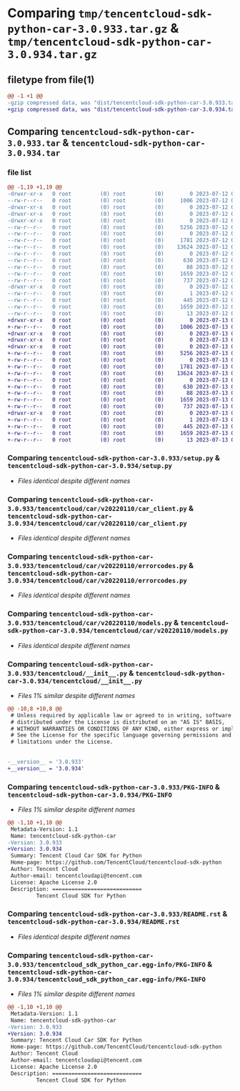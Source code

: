 # Comparing `tmp/tencentcloud-sdk-python-car-3.0.933.tar.gz` & `tmp/tencentcloud-sdk-python-car-3.0.934.tar.gz`

## filetype from file(1)

```diff
@@ -1 +1 @@
-gzip compressed data, was "dist/tencentcloud-sdk-python-car-3.0.933.tar", last modified: Wed Jul 12 00:21:14 2023, max compression
+gzip compressed data, was "dist/tencentcloud-sdk-python-car-3.0.934.tar", last modified: Thu Jul 13 00:16:50 2023, max compression
```

## Comparing `tencentcloud-sdk-python-car-3.0.933.tar` & `tencentcloud-sdk-python-car-3.0.934.tar`

### file list

```diff
@@ -1,19 +1,19 @@
-drwxr-xr-x   0 root         (0) root         (0)        0 2023-07-12 00:21:14.000000 tencentcloud-sdk-python-car-3.0.933/
--rw-r--r--   0 root         (0) root         (0)     1006 2023-07-12 00:21:14.000000 tencentcloud-sdk-python-car-3.0.933/setup.py
-drwxr-xr-x   0 root         (0) root         (0)        0 2023-07-12 00:21:14.000000 tencentcloud-sdk-python-car-3.0.933/tencentcloud/
-drwxr-xr-x   0 root         (0) root         (0)        0 2023-07-12 00:21:14.000000 tencentcloud-sdk-python-car-3.0.933/tencentcloud/car/
-drwxr-xr-x   0 root         (0) root         (0)        0 2023-07-12 00:21:14.000000 tencentcloud-sdk-python-car-3.0.933/tencentcloud/car/v20220110/
--rw-r--r--   0 root         (0) root         (0)     5256 2023-07-12 00:21:14.000000 tencentcloud-sdk-python-car-3.0.933/tencentcloud/car/v20220110/car_client.py
--rw-r--r--   0 root         (0) root         (0)        0 2023-07-12 00:21:14.000000 tencentcloud-sdk-python-car-3.0.933/tencentcloud/car/v20220110/__init__.py
--rw-r--r--   0 root         (0) root         (0)     1781 2023-07-12 00:21:14.000000 tencentcloud-sdk-python-car-3.0.933/tencentcloud/car/v20220110/errorcodes.py
--rw-r--r--   0 root         (0) root         (0)    13624 2023-07-12 00:21:14.000000 tencentcloud-sdk-python-car-3.0.933/tencentcloud/car/v20220110/models.py
--rw-r--r--   0 root         (0) root         (0)        0 2023-07-12 00:21:14.000000 tencentcloud-sdk-python-car-3.0.933/tencentcloud/car/__init__.py
--rw-r--r--   0 root         (0) root         (0)      630 2023-07-12 00:21:14.000000 tencentcloud-sdk-python-car-3.0.933/tencentcloud/__init__.py
--rw-r--r--   0 root         (0) root         (0)       88 2023-07-12 00:21:14.000000 tencentcloud-sdk-python-car-3.0.933/setup.cfg
--rw-r--r--   0 root         (0) root         (0)     1659 2023-07-12 00:21:14.000000 tencentcloud-sdk-python-car-3.0.933/PKG-INFO
--rw-r--r--   0 root         (0) root         (0)      737 2023-07-12 00:21:14.000000 tencentcloud-sdk-python-car-3.0.933/README.rst
-drwxr-xr-x   0 root         (0) root         (0)        0 2023-07-12 00:21:14.000000 tencentcloud-sdk-python-car-3.0.933/tencentcloud_sdk_python_car.egg-info/
--rw-r--r--   0 root         (0) root         (0)        1 2023-07-12 00:21:14.000000 tencentcloud-sdk-python-car-3.0.933/tencentcloud_sdk_python_car.egg-info/dependency_links.txt
--rw-r--r--   0 root         (0) root         (0)      445 2023-07-12 00:21:14.000000 tencentcloud-sdk-python-car-3.0.933/tencentcloud_sdk_python_car.egg-info/SOURCES.txt
--rw-r--r--   0 root         (0) root         (0)     1659 2023-07-12 00:21:14.000000 tencentcloud-sdk-python-car-3.0.933/tencentcloud_sdk_python_car.egg-info/PKG-INFO
--rw-r--r--   0 root         (0) root         (0)       13 2023-07-12 00:21:14.000000 tencentcloud-sdk-python-car-3.0.933/tencentcloud_sdk_python_car.egg-info/top_level.txt
+drwxr-xr-x   0 root         (0) root         (0)        0 2023-07-13 00:16:50.000000 tencentcloud-sdk-python-car-3.0.934/
+-rw-r--r--   0 root         (0) root         (0)     1006 2023-07-13 00:16:50.000000 tencentcloud-sdk-python-car-3.0.934/setup.py
+drwxr-xr-x   0 root         (0) root         (0)        0 2023-07-13 00:16:50.000000 tencentcloud-sdk-python-car-3.0.934/tencentcloud/
+drwxr-xr-x   0 root         (0) root         (0)        0 2023-07-13 00:16:50.000000 tencentcloud-sdk-python-car-3.0.934/tencentcloud/car/
+drwxr-xr-x   0 root         (0) root         (0)        0 2023-07-13 00:16:50.000000 tencentcloud-sdk-python-car-3.0.934/tencentcloud/car/v20220110/
+-rw-r--r--   0 root         (0) root         (0)     5256 2023-07-13 00:16:50.000000 tencentcloud-sdk-python-car-3.0.934/tencentcloud/car/v20220110/car_client.py
+-rw-r--r--   0 root         (0) root         (0)        0 2023-07-13 00:16:50.000000 tencentcloud-sdk-python-car-3.0.934/tencentcloud/car/v20220110/__init__.py
+-rw-r--r--   0 root         (0) root         (0)     1781 2023-07-13 00:16:50.000000 tencentcloud-sdk-python-car-3.0.934/tencentcloud/car/v20220110/errorcodes.py
+-rw-r--r--   0 root         (0) root         (0)    13624 2023-07-13 00:16:50.000000 tencentcloud-sdk-python-car-3.0.934/tencentcloud/car/v20220110/models.py
+-rw-r--r--   0 root         (0) root         (0)        0 2023-07-13 00:16:50.000000 tencentcloud-sdk-python-car-3.0.934/tencentcloud/car/__init__.py
+-rw-r--r--   0 root         (0) root         (0)      630 2023-07-13 00:16:50.000000 tencentcloud-sdk-python-car-3.0.934/tencentcloud/__init__.py
+-rw-r--r--   0 root         (0) root         (0)       88 2023-07-13 00:16:50.000000 tencentcloud-sdk-python-car-3.0.934/setup.cfg
+-rw-r--r--   0 root         (0) root         (0)     1659 2023-07-13 00:16:50.000000 tencentcloud-sdk-python-car-3.0.934/PKG-INFO
+-rw-r--r--   0 root         (0) root         (0)      737 2023-07-13 00:16:50.000000 tencentcloud-sdk-python-car-3.0.934/README.rst
+drwxr-xr-x   0 root         (0) root         (0)        0 2023-07-13 00:16:50.000000 tencentcloud-sdk-python-car-3.0.934/tencentcloud_sdk_python_car.egg-info/
+-rw-r--r--   0 root         (0) root         (0)        1 2023-07-13 00:16:50.000000 tencentcloud-sdk-python-car-3.0.934/tencentcloud_sdk_python_car.egg-info/dependency_links.txt
+-rw-r--r--   0 root         (0) root         (0)      445 2023-07-13 00:16:50.000000 tencentcloud-sdk-python-car-3.0.934/tencentcloud_sdk_python_car.egg-info/SOURCES.txt
+-rw-r--r--   0 root         (0) root         (0)     1659 2023-07-13 00:16:50.000000 tencentcloud-sdk-python-car-3.0.934/tencentcloud_sdk_python_car.egg-info/PKG-INFO
+-rw-r--r--   0 root         (0) root         (0)       13 2023-07-13 00:16:50.000000 tencentcloud-sdk-python-car-3.0.934/tencentcloud_sdk_python_car.egg-info/top_level.txt
```

### Comparing `tencentcloud-sdk-python-car-3.0.933/setup.py` & `tencentcloud-sdk-python-car-3.0.934/setup.py`

 * *Files identical despite different names*

### Comparing `tencentcloud-sdk-python-car-3.0.933/tencentcloud/car/v20220110/car_client.py` & `tencentcloud-sdk-python-car-3.0.934/tencentcloud/car/v20220110/car_client.py`

 * *Files identical despite different names*

### Comparing `tencentcloud-sdk-python-car-3.0.933/tencentcloud/car/v20220110/errorcodes.py` & `tencentcloud-sdk-python-car-3.0.934/tencentcloud/car/v20220110/errorcodes.py`

 * *Files identical despite different names*

### Comparing `tencentcloud-sdk-python-car-3.0.933/tencentcloud/car/v20220110/models.py` & `tencentcloud-sdk-python-car-3.0.934/tencentcloud/car/v20220110/models.py`

 * *Files identical despite different names*

### Comparing `tencentcloud-sdk-python-car-3.0.933/tencentcloud/__init__.py` & `tencentcloud-sdk-python-car-3.0.934/tencentcloud/__init__.py`

 * *Files 1% similar despite different names*

```diff
@@ -10,8 +10,8 @@
 # Unless required by applicable law or agreed to in writing, software
 # distributed under the License is distributed on an "AS IS" BASIS,
 # WITHOUT WARRANTIES OR CONDITIONS OF ANY KIND, either express or implied.
 # See the License for the specific language governing permissions and
 # limitations under the License.
 
 
-__version__ = '3.0.933'
+__version__ = '3.0.934'
```

### Comparing `tencentcloud-sdk-python-car-3.0.933/PKG-INFO` & `tencentcloud-sdk-python-car-3.0.934/PKG-INFO`

 * *Files 1% similar despite different names*

```diff
@@ -1,10 +1,10 @@
 Metadata-Version: 1.1
 Name: tencentcloud-sdk-python-car
-Version: 3.0.933
+Version: 3.0.934
 Summary: Tencent Cloud Car SDK for Python
 Home-page: https://github.com/TencentCloud/tencentcloud-sdk-python
 Author: Tencent Cloud
 Author-email: tencentcloudapi@tencent.com
 License: Apache License 2.0
 Description: ============================
         Tencent Cloud SDK for Python
```

### Comparing `tencentcloud-sdk-python-car-3.0.933/README.rst` & `tencentcloud-sdk-python-car-3.0.934/README.rst`

 * *Files identical despite different names*

### Comparing `tencentcloud-sdk-python-car-3.0.933/tencentcloud_sdk_python_car.egg-info/PKG-INFO` & `tencentcloud-sdk-python-car-3.0.934/tencentcloud_sdk_python_car.egg-info/PKG-INFO`

 * *Files 1% similar despite different names*

```diff
@@ -1,10 +1,10 @@
 Metadata-Version: 1.1
 Name: tencentcloud-sdk-python-car
-Version: 3.0.933
+Version: 3.0.934
 Summary: Tencent Cloud Car SDK for Python
 Home-page: https://github.com/TencentCloud/tencentcloud-sdk-python
 Author: Tencent Cloud
 Author-email: tencentcloudapi@tencent.com
 License: Apache License 2.0
 Description: ============================
         Tencent Cloud SDK for Python
```

